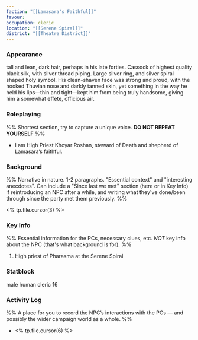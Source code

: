 ```yaml
---
faction: "[[Lamasara's Faithful]]"
favour: 
occupation: cleric
location: "[[Serene Spiral]]"
district: "[[Theatre District]]"
---
```

### Appearance

tall and lean, dark hair, perhaps in his late forties. Cassock of highest quality black silk, with silver thread piping. Large silver ring, and silver spiral shaped holy symbol. His clean-shaven face was strong and proud, with the hooked Thuvian nose and darkly tanned skin, yet something in the way he held his lips—thin and tight—kept him from being truly handsome, giving him a somewhat effete, officious air.

### Roleplaying

%% Shortest section, try to capture a unique voice. __DO NOT REPEAT YOURSELF__ %%

- I am High Priest Khoyar Roshan, steward of Death and shepherd of Lamasara’s faithful.

### Background

%% Narrative in nature. 1-2 paragraphs. "Essential context" and "interesting anecdotes". Can include a "Since last we met" section (here or in Key Info) if reintroducing an NPC after a while, and writing what they've done/been through since the party met them previously. %%

<% tp.file.cursor(3) %>

### Key Info

%% Essential information for the PCs, necessary clues, etc. _NOT_ key info about the NPC (that's what background is for). %%

1. High priest of Pharasma at the Serene Spiral

### Statblock

male human cleric 16

### Activity Log 

%% A place for you to record the NPC’s interactions with the PCs — and possibly the wider campaign world as a whole. %%

- <% tp.file.cursor(6) %>
